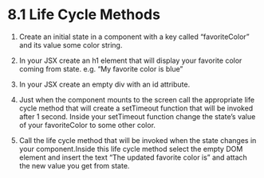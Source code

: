 # 8.1 Life Cycle Methods

1. Create an initial state in a component with a key called “favoriteColor” and
   its value some color string.

2. In your JSX create an h1 element that will display your favorite color coming
   from state. e.g. “My favorite color is blue”

3. In your JSX create an empty div with an id attribute.

4. Just when the component mounts to the screen call the appropriate life cycle
   method that will create a setTimeout function that will be invoked after 1
   second. Inside your setTimeout function change the state’s value of your
   favoriteColor to some other color.

5. Call the life cycle method that will be invoked when the state changes in
   your component.Inside this life cycle method select the empty DOM element and
   insert the text “The updated favorite color is” and attach the new value you
   get from state.
